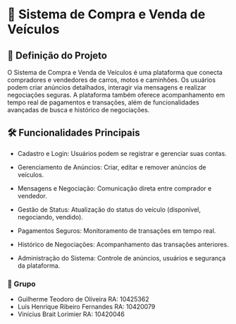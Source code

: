 # 🚗 Sistema de Compra e Venda de Veículos

## 📌 Definição do Projeto

O Sistema de Compra e Venda de Veículos é uma plataforma que 
conecta compradores e vendedores de carros, motos e caminhões.
Os usuários podem criar anúncios detalhados, interagir via 
mensagens e realizar negociações seguras. 
A plataforma também oferece acompanhamento em tempo real 
de pagamentos e transações, além de funcionalidades avançadas 
de busca e histórico de negociações.

## 🛠 Funcionalidades Principais

- Cadastro e Login: Usuários podem se registrar e gerenciar suas contas.

- Gerenciamento de Anúncios: Criar, editar e remover anúncios de veículos.

- Mensagens e Negociação: Comunicação direta entre comprador e vendedor.

- Gestão de Status: Atualização do status do veículo (disponível, negociando, vendido).

- Pagamentos Seguros: Monitoramento de transações em tempo real.

- Histórico de Negociações: Acompanhamento das transações anteriores.

- Administração do Sistema: Controle de anúncios, usuários e segurança da plataforma.

### 👥 Grupo

- Guilherme Teodoro de Oliveira RA: 10425362
- Luís Henrique Ribeiro Fernandes RA: 10420079
- Vinícius Brait Lorimier RA: 10420046
